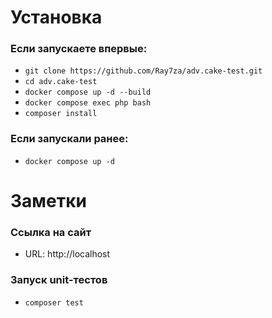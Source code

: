 # Установка

### Если запускаете впервые:

- `git clone https://github.com/Ray7za/adv.cake-test.git`
- `cd adv.cake-test`
- `docker compose up -d --build`
- `docker compose exec php bash`
- `composer install`

### Если запускали ранее:
- `docker compose up -d`


# Заметки

### Ссылка на сайт
- URL: http://localhost

### Запуск unit-тестов
- `composer test`


